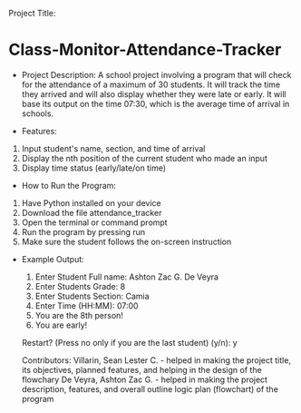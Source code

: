 Project Title:
# Class-Monitor-Attendance-Tracker

- Project Description:
A school project involving a program that will check for the attendance of a maximum of 30 students. It will track the time they arrived and will also display whether they were late or early. It will base its output on the time 07:30, which is the average time of arrival in schools.

- Features:
1. Input student's name, section, and time of arrival
2. Display the nth position of the current student who made an input
3. Display time status (early/late/on time)

- How to Run the Program:
1. Have Python installed on your device
2. Download the file attendance_tracker
3. Open the terminal or command prompt
4. Run the program by pressing run
5. Make sure the student follows the on-screen instruction

- Example Output:
  1. Enter Student Full name: Ashton Zac G. De Veyra
  2. Enter Students Grade: 8
  3. Enter Students Section: Camia
  4. Enter Time (HH:MM): 07:00
  5. You are the 8th person!
  6. You are early!

  Restart? (Press no only if you are the last student) (y/n): y

  Contributors:
  Villarin, Sean Lester C. - helped in making the project title, its objectives, planned features, and helping in the design of the flowchary
  De Veyra, Ashton Zac G. - helped in making the project description, features, and overall outline logic plan (flowchart) of the program
